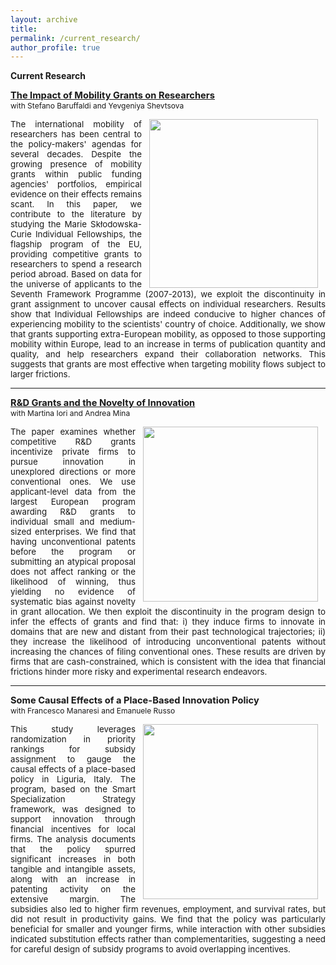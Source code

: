 ```yaml
---
layout: archive
title: 
permalink: /current_research/
author_profile: true
---
```

**Current Research**

<span style="font-size:11pt;"><strong><a href="https://papers.ssrn.com/sol3/papers.cfm?abstract_id=5046563" target="_blank" rel="noopener noreferrer">The Impact of Mobility Grants on Researchers</a></strong></span>
<span style="font-size:9pt; display: block; margin-top: 0px;">with Stefano Baruffaldi and Yevgeniya Shevtsova </span>

<div style="text-align: justify; font-size:10pt;" >
<img width="270px" align="right" src="http://pietrosantoleri.github.io/images/mob.png" hspace="12">
The international mobility of researchers has been central to the policy-makers' agendas for several decades. Despite the growing presence of mobility grants within public funding agencies' portfolios, empirical evidence on their effects remains scant. In this paper, we contribute to the literature by studying the Marie Skłodowska-Curie Individual Fellowships, the flagship program of the EU, providing competitive grants to researchers to spend a research period abroad. Based on data for the universe of applicants to the Seventh Framework Programme (2007-2013), we exploit the discontinuity in grant assignment to uncover causal effects on individual researchers. Results show that Individual Fellowships are indeed conducive to higher chances of experiencing mobility to the scientists' country of choice. Additionally, we show that grants supporting extra-European mobility, as opposed to those supporting mobility within Europe, lead to an increase in terms of publication quantity and quality, and help researchers expand their collaboration networks. This suggests that grants are most effective when targeting mobility flows subject to larger frictions. </div>

------
 
<span style="font-size:11pt;"><strong><a href="https://conference.nber.org/conf_papers/f183994.pdf" target="_blank" rel="noopener noreferrer">R&D Grants and the Novelty of Innovation</a></strong></span>
<span style="font-size:9pt; display: block; margin-top: 0px;">with Martina Iori and Andrea Mina</span>

<div style="text-align: justify; font-size:10pt;" >
<img width="280px" align="right" src="http://pietrosantoleri.github.io/images/rddnovelty.png" hspace="12">
The paper examines whether competitive R&D grants incentivize private firms to pursue innovation in unexplored directions or more conventional ones. We use applicant-level data from the largest European program awarding R&D grants to individual small and medium-sized enterprises. We find that having unconventional patents before the program or submitting an atypical proposal does not affect ranking or the likelihood of winning, thus yielding no evidence of systematic bias against novelty in grant allocation. We then exploit the discontinuity in the program design to infer the effects of grants and find that: i) they induce firms to innovate in domains that are new and distant from their past technological trajectories; ii) they increase the likelihood of introducing unconventional patents without increasing the chances of filing conventional ones. These results are driven by firms that are cash-constrained, which is consistent with the idea that financial frictions hinder more risky and experimental research endeavors. </div>

------
 
<span style="font-size:11pt;"><strong><a  target="_blank" rel="noopener noreferrer">Some Causal Effects of a Place-Based Innovation Policy</a></strong></span>
<span style="font-size:9pt; display: block; margin-top: 0px;">with Francesco Manaresi and Emanuele Russo</span>

<div style="text-align: justify; font-size:10pt;" >
<img width="280px" align="right" src="http://pietrosantoleri.github.io/images/rddnovelty.png" hspace="12">
This study leverages randomization in priority rankings for subsidy assignment to gauge the causal effects of a place-based policy in Liguria, Italy. The program, based on the Smart Specialization Strategy framework, was designed to support innovation through financial incentives for local firms. The analysis documents that the policy spurred significant increases in both tangible and intangible assets, along with an increase in patenting activity on the extensive margin. The subsidies also led to higher firm revenues, employment, and survival rates, but did not result in productivity gains. We find that the policy was particularly beneficial for smaller and younger firms, while interaction with other subsidies indicated substitution effects rather than complementarities, suggesting a need for careful design of subsidy programs to avoid overlapping incentives. </div>


